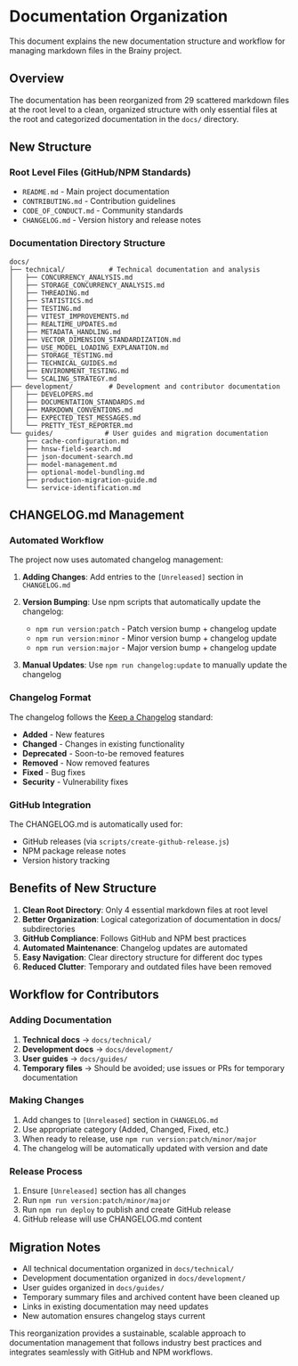 # Documentation Organization

This document explains the new documentation structure and workflow for managing markdown files in the Brainy project.

## Overview

The documentation has been reorganized from 29 scattered markdown files at the root level to a clean, organized structure with only essential files at the root and categorized documentation in the `docs/` directory.

## New Structure

### Root Level Files (GitHub/NPM Standards)
- `README.md` - Main project documentation
- `CONTRIBUTING.md` - Contribution guidelines  
- `CODE_OF_CONDUCT.md` - Community standards
- `CHANGELOG.md` - Version history and release notes

### Documentation Directory Structure
```
docs/
├── technical/           # Technical documentation and analysis
│   ├── CONCURRENCY_ANALYSIS.md
│   ├── STORAGE_CONCURRENCY_ANALYSIS.md
│   ├── THREADING.md
│   ├── STATISTICS.md
│   ├── TESTING.md
│   ├── VITEST_IMPROVEMENTS.md
│   ├── REALTIME_UPDATES.md
│   ├── METADATA_HANDLING.md
│   ├── VECTOR_DIMENSION_STANDARDIZATION.md
│   ├── USE_MODEL_LOADING_EXPLANATION.md
│   ├── STORAGE_TESTING.md
│   ├── TECHNICAL_GUIDES.md
│   ├── ENVIRONMENT_TESTING.md
│   └── SCALING_STRATEGY.md
├── development/         # Development and contributor documentation
│   ├── DEVELOPERS.md
│   ├── DOCUMENTATION_STANDARDS.md
│   ├── MARKDOWN_CONVENTIONS.md
│   ├── EXPECTED_TEST_MESSAGES.md
│   └── PRETTY_TEST_REPORTER.md
└── guides/             # User guides and migration documentation
    ├── cache-configuration.md
    ├── hnsw-field-search.md
    ├── json-document-search.md
    ├── model-management.md
    ├── optional-model-bundling.md
    ├── production-migration-guide.md
    └── service-identification.md
```


## CHANGELOG.md Management

### Automated Workflow

The project now uses automated changelog management:

1. **Adding Changes**: Add entries to the `[Unreleased]` section in `CHANGELOG.md`
2. **Version Bumping**: Use npm scripts that automatically update the changelog:
   - `npm run version:patch` - Patch version bump + changelog update
   - `npm run version:minor` - Minor version bump + changelog update  
   - `npm run version:major` - Major version bump + changelog update

3. **Manual Updates**: Use `npm run changelog:update` to manually update the changelog

### Changelog Format

The changelog follows the [Keep a Changelog](https://keepachangelog.com/) standard:

- **Added** - New features
- **Changed** - Changes in existing functionality
- **Deprecated** - Soon-to-be removed features
- **Removed** - Now removed features
- **Fixed** - Bug fixes
- **Security** - Vulnerability fixes

### GitHub Integration

The CHANGELOG.md is automatically used for:
- GitHub releases (via `scripts/create-github-release.js`)
- NPM package release notes
- Version history tracking

## Benefits of New Structure

1. **Clean Root Directory**: Only 4 essential markdown files at root level
2. **Better Organization**: Logical categorization of documentation in docs/ subdirectories
3. **GitHub Compliance**: Follows GitHub and NPM best practices
4. **Automated Maintenance**: Changelog updates are automated
5. **Easy Navigation**: Clear directory structure for different doc types
6. **Reduced Clutter**: Temporary and outdated files have been removed

## Workflow for Contributors

### Adding Documentation
1. **Technical docs** → `docs/technical/`
2. **Development docs** → `docs/development/`
3. **User guides** → `docs/guides/`
4. **Temporary files** → Should be avoided; use issues or PRs for temporary documentation

### Making Changes
1. Add changes to `[Unreleased]` section in `CHANGELOG.md`
2. Use appropriate category (Added, Changed, Fixed, etc.)
3. When ready to release, use `npm run version:patch/minor/major`
4. The changelog will be automatically updated with version and date

### Release Process
1. Ensure `[Unreleased]` section has all changes
2. Run `npm run version:patch/minor/major`
3. Run `npm run deploy` to publish and create GitHub release
4. GitHub release will use CHANGELOG.md content

## Migration Notes

- All technical documentation organized in `docs/technical/`
- Development documentation organized in `docs/development/`
- User guides organized in `docs/guides/`
- Temporary summary files and archived content have been cleaned up
- Links in existing documentation may need updates
- New automation ensures changelog stays current

This reorganization provides a sustainable, scalable approach to documentation management that follows industry best practices and integrates seamlessly with GitHub and NPM workflows.
